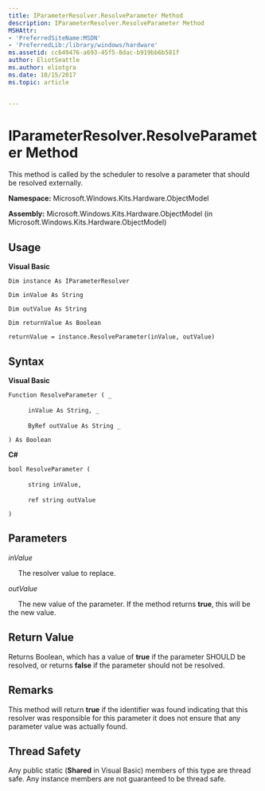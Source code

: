 ```yaml
---
title: IParameterResolver.ResolveParameter Method
description: IParameterResolver.ResolveParameter Method
MSHAttr:
- 'PreferredSiteName:MSDN'
- 'PreferredLib:/library/windows/hardware'
ms.assetid: cc649476-a693-45f5-8dac-b919bb6b581f
author: EliotSeattle
ms.author: eliotgra
ms.date: 10/15/2017
ms.topic: article


---
```


# IParameterResolver.ResolveParameter Method


This method is called by the scheduler to resolve a parameter that should be resolved externally.

**Namespace:** Microsoft.Windows.Kits.Hardware.ObjectModel

**Assembly:** Microsoft.Windows.Kits.Hardware.ObjectModel (in Microsoft.Windows.Kits.Hardware.ObjectModel)

## <span id="Usage"></span><span id="usage"></span><span id="USAGE"></span>Usage


**Visual Basic**

`Dim instance As IParameterResolver`

`Dim inValue As String`

`Dim outValue As String`

`Dim returnValue As Boolean`

`returnValue = instance.ResolveParameter(inValue, outValue)`

## <span id="Syntax"></span><span id="syntax"></span><span id="SYNTAX"></span>Syntax


**Visual Basic**

`Function ResolveParameter ( _`

          `inValue As String, _`

          `ByRef outValue As String _`

`) As Boolean`

**C#**

`bool ResolveParameter (`

          `string inValue,`

          `ref string outValue`

`)`

## <span id="Parameters"></span><span id="parameters"></span><span id="PARAMETERS"></span>Parameters


*inValue*

     The resolver value to replace.

*outValue*

     The new value of the parameter. If the method returns **true**, this will be the new value.

## <span id="Return_Value"></span><span id="return_value"></span><span id="RETURN_VALUE"></span>Return Value


Returns Boolean, which has a value of **true** if the parameter SHOULD be resolved, or returns **false** if the parameter should not be resolved.

## <span id="Remarks"></span><span id="remarks"></span><span id="REMARKS"></span>Remarks


This method will return **true** if the identifier was found indicating that this resolver was responsible for this parameter it does not ensure that any parameter value was actually found.

## <span id="Thread_Safety"></span><span id="thread_safety"></span><span id="THREAD_SAFETY"></span>Thread Safety


Any public static (**Shared** in Visual Basic) members of this type are thread safe. Any instance members are not guaranteed to be thread safe.

 

 






